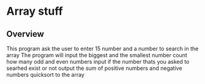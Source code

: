 # Array stuff

## Overview 
This program ask the user to enter 15 number and a number to search in the array
The program will input the 
biggest and the smallest number
count how many odd and even numbers
input if the number thats you asked to searhed exist or not
output the sum of positive numbers and negative numbers
quicksort to the array
